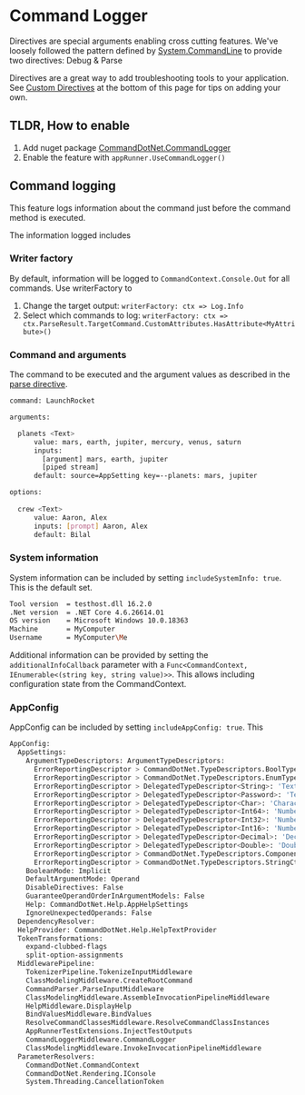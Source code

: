 # Command Logger

Directives are special arguments enabling cross cutting features.  We've loosely followed the pattern defined by  [System.CommandLine](https://github.com/dotnet/command-line-api/wiki/Features-overview#debugging) to provide two directives: Debug & Parse

Directives are a great way to add troubleshooting tools to your application. See [Custom Directives](#custom-directives) at the bottom of this page for tips on adding your own.


## TLDR, How to enable 
1. Add nuget package [CommandDotNet.CommandLogger](https://www.nuget.org/packages/CommandDotNet.CommandLogger)
1. Enable the feature with `appRunner.UseCommandLogger()`

## Command logging

This feature logs information about the command just before the command method is executed.

The information logged includes

### Writer factory

By default, information will be logged to `CommandContext.Console.Out` for all commands. Use writerFactory to 

1. Change the target output: `writerFactory: ctx => Log.Info`
1. Select which commands to log: `writerFactory: ctx => ctx.ParseResult.TargetCommand.CustomAttributes.HasAttribute<MyAttribute>()`

### Command and arguments
The command to be executed and the argument values as described in the [parse directive](directives.md#parse).

```bash
command: LaunchRocket

arguments:

  planets <Text>
      value: mars, earth, jupiter, mercury, venus, saturn
      inputs:
        [argument] mars, earth, jupiter
        [piped stream]
      default: source=AppSetting key=--planets: mars, jupiter

options:
  
  crew <Text>
      value: Aaron, Alex
      inputs: [prompt] Aaron, Alex
      default: Bilal
```

### System information

System information can be included by setting `includeSystemInfo: true`. This is the default set.

```bash
Tool version  = testhost.dll 16.2.0
.Net version  = .NET Core 4.6.26614.01
OS version    = Microsoft Windows 10.0.18363
Machine       = MyComputer
Username      = MyComputer\Me
```

Additional information can be provided by setting the `additionalInfoCallback` parameter with a 
`Func<CommandContext, IEnumerable<(string key, string value)>>`. This allows including configuration state
from the CommandContext.

### AppConfig

AppConfig can be included by setting `includeAppConfig: true`. This

```bash
AppConfig:
  AppSettings:
    ArgumentTypeDescriptors: ArgumentTypeDescriptors:
      ErrorReportingDescriptor > CommandDotNet.TypeDescriptors.BoolTypeDescriptor
      ErrorReportingDescriptor > CommandDotNet.TypeDescriptors.EnumTypeDescriptor
      ErrorReportingDescriptor > DelegatedTypeDescriptor<String>: 'Text'
      ErrorReportingDescriptor > DelegatedTypeDescriptor<Password>: 'Text'
      ErrorReportingDescriptor > DelegatedTypeDescriptor<Char>: 'Character'
      ErrorReportingDescriptor > DelegatedTypeDescriptor<Int64>: 'Number'
      ErrorReportingDescriptor > DelegatedTypeDescriptor<Int32>: 'Number'
      ErrorReportingDescriptor > DelegatedTypeDescriptor<Int16>: 'Number'
      ErrorReportingDescriptor > DelegatedTypeDescriptor<Decimal>: 'Decimal'
      ErrorReportingDescriptor > DelegatedTypeDescriptor<Double>: 'Double'
      ErrorReportingDescriptor > CommandDotNet.TypeDescriptors.ComponentModelTypeDescriptor
      ErrorReportingDescriptor > CommandDotNet.TypeDescriptors.StringCtorTypeDescriptor
    BooleanMode: Implicit
    DefaultArgumentMode: Operand
    DisableDirectives: False
    GuaranteeOperandOrderInArgumentModels: False
    Help: CommandDotNet.Help.AppHelpSettings
    IgnoreUnexpectedOperands: False
  DependencyResolver:
  HelpProvider: CommandDotNet.Help.HelpTextProvider
  TokenTransformations:
    expand-clubbed-flags
    split-option-assignments
  MiddlewarePipeline:
    TokenizerPipeline.TokenizeInputMiddleware
    ClassModelingMiddleware.CreateRootCommand
    CommandParser.ParseInputMiddleware
    ClassModelingMiddleware.AssembleInvocationPipelineMiddleware
    HelpMiddleware.DisplayHelp
    BindValuesMiddleware.BindValues
    ResolveCommandClassesMiddleware.ResolveCommandClassInstances
    AppRunnerTestExtensions.InjectTestOutputs
    CommandLoggerMiddleware.CommandLogger
    ClassModelingMiddleware.InvokeInvocationPipelineMiddleware
  ParameterResolvers:
    CommandDotNet.CommandContext
    CommandDotNet.Rendering.IConsole
    System.Threading.CancellationToken
```